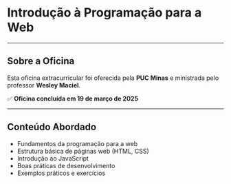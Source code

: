 # Introdução à Programação para a Web

---

## Sobre a Oficina

Esta oficina extracurricular foi oferecida pela **PUC Minas** e ministrada pelo professor **Wesley Maciel**.

✅ **Oficina concluída em 19 de março de 2025**

---

## Conteúdo Abordado

- Fundamentos da programação para a web  
- Estrutura básica de páginas web (HTML, CSS)  
- Introdução ao JavaScript  
- Boas práticas de desenvolvimento  
- Exemplos práticos e exercícios  
